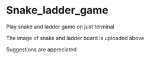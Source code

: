 # Snake_ladder_game
Play snake and ladder game on just terminal 


The image of snake and ladder board is uploaded above 

Suggestions are appreciated 
